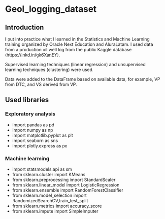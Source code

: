 # Geol_logging_dataset

## Introduction

I put into practice what I learned in the Statistics and Machine Learning training organized by Oracle Next Education and AluraLatam. 
I used data from a production oil well log from the public Kaggle database (https://lnkd.in/gk6XanEY).

Supervised learning techniques (linear regression) and unsupervised learning techniques (clustering) were used.

Data were added to the DataFrame based on available data, for example, VP from DTC, and VS derived from VP.

## Used libraries
### Exploratory analysis
* import pandas as pd
* import numpy as np
* import matplotlib.pyplot as plt
* import seaborn as sns
* import plotly.express as px

### Machine learming
* import statsmodels.api as sm
* from sklearn.cluster import KMeans
* from sklearn.preprocessing import StandardScaler
* from sklearn.linear_model import LogisticRegression
* from sklearn.ensemble import RandomForestClassifier
* from sklearn.model_selection import RandomizedSearchCV,train_test_split
* from sklearn.metrics import accuracy_score
* from sklearn.impute import SimpleImputer


